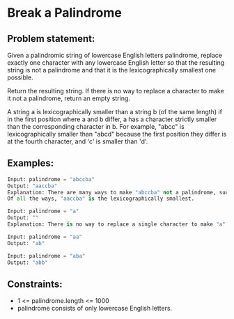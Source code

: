 # Break a Palindrome

## Problem statement:
Given a palindromic string of lowercase English letters palindrome, replace exactly one character with any lowercase English letter so that the resulting string is not a palindrome and that it is the lexicographically smallest one possible.

Return the resulting string. If there is no way to replace a character to make it not a palindrome, return an empty string.

A string a is lexicographically smaller than a string b (of the same length) if in the first position where a and b differ, a has a character strictly smaller than the corresponding character in b. For example, "abcc" is lexicographically smaller than "abcd" because the first position they differ is at the fourth character, and 'c' is smaller than 'd'.

## Examples:
```py
Input: palindrome = "abccba"
Output: "aaccba"
Explanation: There are many ways to make "abccba" not a palindrome, such as "zbccba", "aaccba", and "abacba".
Of all the ways, "aaccba" is the lexicographically smallest.
```
```py
Input: palindrome = "a"
Output: ""
Explanation: There is no way to replace a single character to make "a" not a palindrome, so return an empty string.
```
```py
Input: palindrome = "aa"
Output: "ab"
```
```py
Input: palindrome = "aba"
Output: "abb"
```

## Constraints:
- 1 <= palindrome.length <= 1000
- palindrome consists of only lowercase English letters.
